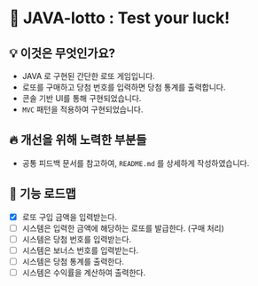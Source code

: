 # 🎰 JAVA-lotto : Test your luck!

## 💡 이것은 무엇인가요?

- JAVA 로 구현된 간단한 로또 게임입니다.
- 로또를 구매하고 당첨 번호를 입력하면 당첨 통계를 출력합니다.
- 콘솔 기반 UI를 통해 구현되었습니다.
- `MVC` 패턴을 적용하여 구현되었습니다.

## 🔥 개선을 위해 노력한 부분들

- 공통 피드백 문서를 참고하여, `README.md` 를 상세하게 작성하였습니다.



## 📝 기능 로드맵

- [x] 로또 구입 금액을 입력받는다.
- [ ] 시스템은 입력한 금액에 해당하는 로또를 발급한다. (구매 처리)
- [ ] 시스템은 당첨 번호를 입력받는다.
- [ ] 시스템은 보너스 번호를 입력받는다.
- [ ] 시스템은 당첨 통계를 출력한다.
- [ ] 시스템은 수익률을 계산하여 출력한다.
